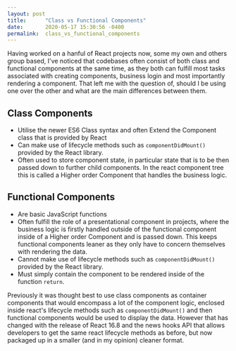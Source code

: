 ```yaml
---
layout: post
title:      "Class vs Functional Components"
date:       2020-05-17 15:30:56 -0400
permalink:  class_vs_functional_components
---
```



Having worked on a hanful of React projects now, some my own and others group based, I've noticed that codebases often consist of both class and functional components at the same time, as they both can fulfill most tasks associated with creating components, business login and most importantly rendering a component. That left me with the question of, should I be using one over the other and what are the main differences between them.

## Class Components
* Utilise the newer ES6 Class syntax and often Extend the Component class that is provided by React
* Can make use of lifecycle methods such as `componentDidMount()` provided by the React library.
* Often used to store component state, in particular state that is to be then passed down to further child components. In the react component tree this is called a Higher order Component that handles the business logic.

## Functional Components
* Are basic JavaScript functions
* Often fulfill the role of a presentational component in projects, where the business logic is firstly handled outside of the functional component inside of a Higher order Component and is passed down. This keeps functional components leaner as they only have to concern themselves with rendering the data.
* Cannot make use of lifecycle methods such as `componentDidMount()` provided by the React library.
* Must simply contain the component to be rendered inside of the function `return`.

Previously it was thought best to use class components as container components that would encompass a lot of the component logic, enclosed inside react's lifecycle methods such as `componentDidMount()` and then functional components would be used to display the data. However that has changed with the release of React 16.8 and the news hooks API that allows developers to get the same react lifecycle methods as before, but now packaged up in a smaller (and in my opinion) cleaner format. 


